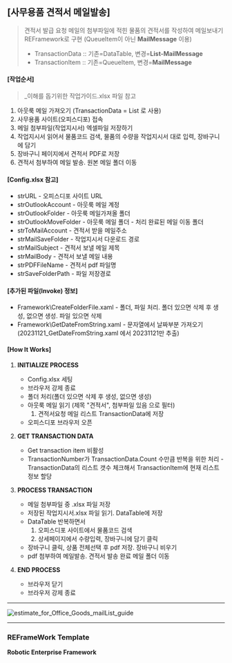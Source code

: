 ## [사무용품 견적서 메일발송]  ##
> 견적서 발급 요청 메일의 첨부파일에 적힌 물품의 견적서를 작성하여 메일보내기   
> REFramework로 구현 (QueueItem이 아닌 **MailMessage** 이용)
>  - TransactionData :: 기존=DataTable, 변경=**List-MailMessage**
>  - TransactionItem :: 기존=QueueItem, 변경=**MailMessage**   


#### [작업순서] ####
> _이해를 돕기위한 작업가이드.xlsx 파일 참고
1. 아웃룩 메일 가져오기 (TransactionData = List<MailMessage> 로 사용)
2. 사무용품 사이트(오피스디포) 접속
3. 메일 첨부파일(작업지시서) 엑셀파일 저장하기
4. 작업지시서 읽어서 물품코드 검색, 물품의 수량을 작업지시서 대로 입력, 장바구니에 담기
5. 장바구니 페이지에서 견적서 PDF로 저장
6. 견적서 첨부하여 메일 발송. 원본 메일 폴더 이동


#### [Config.xlsx 참고] ####
* strURL - 오피스디포 사이트 URL
* strOutlookAccount - 아웃룩 메일 계정
* strOutlookFolder - 아웃룩 메일가져올 폴더 
* strOutlookMoveFolder - 아웃룩 메일 폴더 - 처리 완료된 메일 이동 폴더
* strToMailAccount - 견적서 받을 메일주소
* strMailSaveFolder - 작업지시서 다운로드 경로
* strMailSubject - 견적서 보낼 메일 제목
* strMailBody - 견적서 보낼 메일 내용
* strPDFFileName - 견적서 pdf 파일명
* strSaveFolderPath - 파일 저장경로

  
#### [추가된 파일(Invoke) 정보] ####
* Framework\CreateFolderFile.xaml - 폴더, 파일 처리. 폴더 있으면 삭제 후 생성, 없으면 생성. 파일 있으면 삭제
* Framework\GetDateFromString.xaml - 문자열에서 날짜부분 가져오기 (20231121_GetDateFromString.xaml 에서 20231121만 추출)


#### [How It Works] ####

1. **INITIALIZE PROCESS**
   + Config.xlsx 세팅
   + 브라우저 강제 종료
   + 폴더 처리(폴더 있으면 삭제 후 생성, 없으면 생성)
   + 아웃룩 메일 읽기 (제목 "견적서", 첨부파일 있음 으로 필터)
      1. 견적서요청 메일 리스트 TransactionData에 저장
   + 오피스디포 브라우저 오픈

2. **GET TRANSACTION DATA**
   + Get transaction item 비활성
   + TransactionNumber가 TransactionData.Count 수만큼 반복을 위한 처리 - TransactionData의 리스트 갯수 체크해서 TransactionItem에 현재 리스트 정보 할당

4. **PROCESS TRANSACTION**
   + 메일 첨부파일 중 .xlsx 파일 저장
   + 저장된 작업지시서.xlsx 파일 읽기. DataTable에 저장
   + DataTable 반복하면서
     1. 오피스디포 사이트에서 물품코드 검색
     2. 상세페이지에서 수량입력, 장바구니에 담기 클릭
   + 장바구니 클릭, 상품 전체선택 후 pdf 저장. 장바구니 비우기
   + pdf 첨부하여 메일발송. 견적서 발송 완료 메일 폴더 이동

4. **END PROCESS**
   + 브라우저 닫기
   + 브라우저 강제 종료

* * *
![estimate_for_Office_Goods_mailList_guide](https://github.com/pnmGithub/estimate_for_Office_Goods_mailList.RPA-uipath/assets/149296871/314fac58-96bc-40ff-848e-70696d1d508b)
* * *

### REFrameWork Template ###
**Robotic Enterprise Framework**
